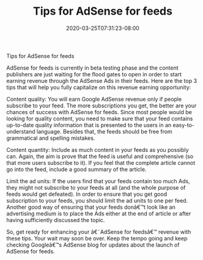 ﻿---
title: "Tips for AdSense for feeds"
date: 2020-03-25T07:31:23-08:00
description: "AdsenseArticles Tips for Web Success"
featured_image: "/images/AdsenseArticles.jpg"
tags: ["AdsenseArticles"]
---

Tips for AdSense for feeds

AdSense for feeds is currently in beta testing phase and the content publishers are just waiting for the flood gates to open in order to start earning revenue through the AdSense Ads in their feeds. Here are the top 3 tips that will help you fully capitalize on this revenue earning opportunity:

Content quality: You will earn Google AdSense revenue only if people subscribe to your feed. The more subscriptions you get, the better are your chances of success with AdSense for feeds. Since most people would be looking for quality content, you need to make sure that your feed contains up-to-date quality information that is presented to the users in an easy-to-understand language. Besides that, the feeds should be free from grammatical and spelling mistakes.

Content quantity: Include as much content in your feeds as you possibly can. Again, the aim is prove that the feed is useful and comprehensive (so that more users subscribe to it). If you feel that the complete article cannot go into the feed, include a good summary of the article.

Limit the ad units: If the users find that your feeds contain too much Ads, they might not subscribe to your feeds at all (and the whole purpose of feeds would get defeated). In order to ensure that you get good subscription to your feeds, you should limit the ad units to one per feed. Another good way of ensuring that your feeds donâ€™t look like an advertising medium is to place the Ads either at the end of article or after having sufficiently discussed the topic.

So, get ready for enhancing your â€˜AdSense for feedsâ€™ revenue with these tips. Your wait may soon be over. Keep the tempo going and keep checking Googleâ€™s AdSense blog for updates about the launch of AdSense for feeds.
